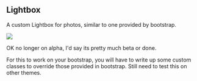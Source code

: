 ## Lightbox

A custom Lightbox for photos, similar to one provided by bootstrap.

![](/lb.jpg/)

OK no longer on alpha, I'd say its pretty much beta or done.

For this to work on your bootstrap, you will have to write up some custom classes to override those provided in bootstrap.
Still need to test this on other themes.